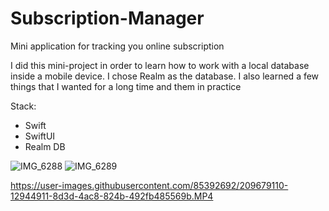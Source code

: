 # Subscription-Manager

Mini application for tracking you online subscription

I did this mini-project in order to learn how to work with a local database inside a mobile device. I chose Realm as the database. 
I also learned a few things that I wanted for a long time and  them in practice

Stack:

- Swift
- SwiftUI
- Realm DB


![IMG_6288](https://user-images.githubusercontent.com/85392692/209679079-3304e96c-3c2f-40e3-ab28-395ce3b3c923.PNG)
![IMG_6289](https://user-images.githubusercontent.com/85392692/209679093-a99949ae-0df1-452e-8bf1-094591e4a13a.PNG)




https://user-images.githubusercontent.com/85392692/209679110-12944911-8d3d-4ac8-824b-492fb485569b.MP4

